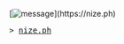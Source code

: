 [![message](https://readme-typing-svg.demolab.com?font=Fira+Code&size=16&duration=4000&pause=1000&color=689D6A&width=435&height=24&lines=helloooo;what's+uuuuup;hope+ur+havin+a+great+day!!)](https://nize.ph)

<samp>
  > <a href="https://nize.ph">nize.ph</a>
</samp>
